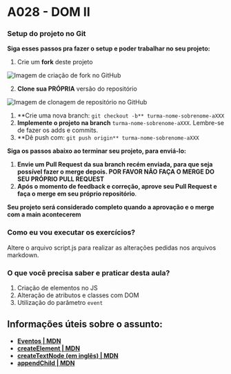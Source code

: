 # **A028 - DOM II**

### **Setup do projeto no Git**

**Siga esses passos pra fazer o setup e poder trabalhar no seu projeto:**

1. Crie um **fork** deste projeto
    
 ![Imagem de criação de fork no GitHub](https://firebasestorage.googleapis.com/v0/b/assets-conteudo.appspot.com/o/gerais%2Ffork.png?alt=media&token=7030e997-246a-41fe-a75f-2a2ced61e54d)
    
2. **Clone sua PRÓPRIA** versão do repositório

![Imagem de clonagem de repositório no GitHub](https://firebasestorage.googleapis.com/v0/b/assets-conteudo.appspot.com/o/gerais%2Fclone-repo.png?alt=media&token=d8b3c101-c6d4-4371-b018-ae4edec7e34c)

1. **Crie uma nova branch: `git checkout -b** turma-nome-sobrenome-aXXX`
2. **Implemente o projeto na branch** `turma-nome-sobrenome-aXXX`. Lembre-se de fazer os adds e commits.
3. **Dê push com: `git push origin** turma-nome-sobrenome-aXXX`

**Siga os passos abaixo ao terminar seu projeto, para enviá-lo:**

1. **Envie um Pull Request da sua branch recém enviada, para que seja possível fazer o merge depois. POR FAVOR NÃO FAÇA O MERGE DO SEU PRÓPRIO PULL REQUEST**
2. **Após o momento de feedback e correção, aprove seu Pull Request e faça o merge em seu próprio repositório**.

**Seu projeto será considerado completo quando a aprovação e o merge com a main acontecerem**

### **Como eu vou executar os exercícios?**

Altere o arquivo script.js para realizar as alterações pedidas nos arquivos markdown.

### **O que você precisa saber e praticar desta aula?**

1. Criação de elementos no JS
2. Alteração de atributos e classes com DOM
3. Utilização do parâmetro `event`

## **Informações úteis sobre o assunto:**

- [**Eventos | MDN**](https://developer.mozilla.org/pt-BR/docs/Web/Events)
- [**createElement | MDN**](https://developer.mozilla.org/pt-BR/docs/Web/API/Document/createElement)
- [**createTextNode (em inglês) | MDN**](https://developer.mozilla.org/en-US/docs/Web/API/Document/createTextNode)
- [**appendChild | MDN**](https://developer.mozilla.org/pt-BR/docs/Web/API/Node/appendChild)
